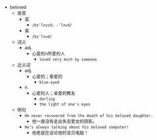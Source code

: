 - beloved
  - 发音
    - 英
      - `/bɪ'lʌvɪd; -'lʌvd/`
    - 美
      - `/bɪ'lʌvd/`
  - 词义
    - adj.
      - 心爱的n所爱的人
        - `loved very much by someone`
  - 近义词
    - adj.
      - 心爱的；挚爱的
        - `blue-eyed`
    - n.
      - 心爱的人；亲爱的教友
        - `darling`
        - `the light of one's eyes`
  - 例句
    - `He never recovered from the death of his beloved daughter.`
      - 他一直没有走出失去爱女的阴影。
    - `He’s always talking about his beloved computer!`
      - 他老是在谈论他的宝贝电脑！

